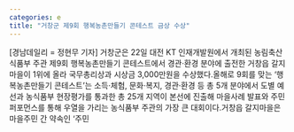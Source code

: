 ```yaml
---
categories: e
title: "거창군 제9회 행복농촌만들기 콘테스트 금상 수상"
---
```

[경남데일리 = 정현무 기자] 거창군은 22일 대전 KT 인재개발원에서 개최된 농림축산식품부 주관 제9회 행복농촌만들기 콘테스트에서 경관·환경 분야에 출전한 거창읍 갈지마을이 1위에 올라 국무총리상과 시상금 3,000만원을 수상했다.올해로 9회를 맞는 ‘행복농촌만들기 콘테스트’는 소득·체험, 문화·복지, 경관·환경 등 총 5개 분야에서 도별 예선과 농식품부 현장평가를 통과한 총 25개 지역이 본선에 진출해 마을사례 발표와 주민퍼포먼스를 통해 우열을 가리는 농식품부 주관의 가장 큰 대회이다.거창읍 갈지마을은 마을주민 간 약속인 ‘주민